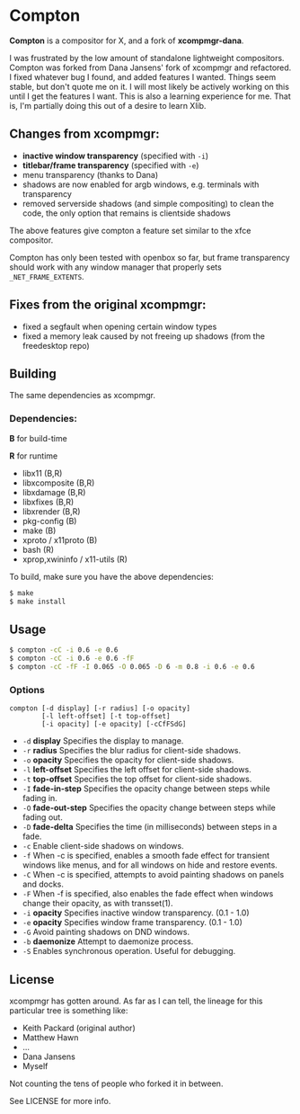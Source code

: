 # Compton

__Compton__ is a compositor for X, and a fork of __xcompmgr-dana__.

I was frustrated by the low amount of standalone lightweight compositors.
Compton was forked from Dana Jansens' fork of xcompmgr and refactored.  I fixed
whatever bug I found, and added features I wanted. Things seem stable, but don't
quote me on it. I will most likely be actively working on this until I get the
features I want. This is also a learning experience for me. That is, I'm
partially doing this out of a desire to learn Xlib.

## Changes from xcompmgr:

* __inactive window transparency__ (specified with `-i`)
* __titlebar/frame transparency__ (specified with `-e`)
* menu transparency (thanks to Dana)
* shadows are now enabled for argb windows, e.g. terminals with transparency
* removed serverside shadows (and simple compositing) to clean the code,
  the only option that remains is clientside shadows

The above features give compton a feature set similar to the xfce compositor.

Compton has only been tested with openbox so far, but frame transparency
should work with any window manager that properly sets `_NET_FRAME_EXTENTS`.

## Fixes from the original xcompmgr:

* fixed a segfault when opening certain window types
* fixed a memory leak caused by not freeing up shadows (from the freedesktop
  repo)

## Building

The same dependencies as xcompmgr.

### Dependencies:

__B__ for build-time

__R__ for runtime

* libx11 (B,R)
* libxcomposite (B,R)
* libxdamage (B,R)
* libxfixes (B,R)
* libxrender (B,R)
* pkg-config (B)
* make (B)
* xproto / x11proto (B)
* bash (R)
* xprop,xwininfo / x11-utils (R)

To build, make sure you have the above dependencies:

``` bash
$ make
$ make install
```

## Usage

``` bash
$ compton -cC -i 0.6 -e 0.6
$ compton -cC -i 0.6 -e 0.6 -fF
$ compton -cC -fF -I 0.065 -O 0.065 -D 6 -m 0.8 -i 0.6 -e 0.6
```

### Options

    compton [-d display] [-r radius] [-o opacity]
            [-l left-offset] [-t top-offset]
            [-i opacity] [-e opacity] [-cCfFSdG]

* `-d` __display__
  Specifies the display to manage.
* `-r` __radius__
  Specifies the blur radius for client-side shadows.
* `-o` __opacity__
  Specifies the opacity for client-side shadows.
* `-l` __left-offset__
  Specifies the left offset for client-side shadows.
* `-t` __top-offset__
  Specifies the top offset for client-side shadows.
* `-I` __fade-in-step__
  Specifies the opacity change between steps while fading in.
* `-O` __fade-out-step__
  Specifies the opacity change between steps while fading out.
* `-D` __fade-delta__
  Specifies the time (in milliseconds) between steps in a fade.
* `-c`
  Enable client-side shadows on windows.
* `-f`
  When -c is specified, enables a smooth fade effect for transient windows like
  menus, and for all windows on hide and restore events.
* `-C`
  When -c is specified, attempts to avoid painting shadows on panels and docks.
* `-F`
  When -f is specified, also enables the fade effect when windows change their
  opacity, as with transset(1).
* `-i` __opacity__
  Specifies inactive window transparency. (0.1 - 1.0)
* `-e` __opacity__
  Specifies window frame transparency. (0.1 - 1.0)
* `-G`
  Avoid painting shadows on DND windows.
* `-b` __daemonize__
  Attempt to daemonize process.
* `-S`
  Enables synchronous operation.  Useful for debugging.

## License

xcompmgr has gotten around. As far as I can tell, the lineage for this
particular tree is something like:

* Keith Packard (original author)
* Matthew Hawn
* ...
* Dana Jansens
* Myself

Not counting the tens of people who forked it in between.

See LICENSE for more info.

